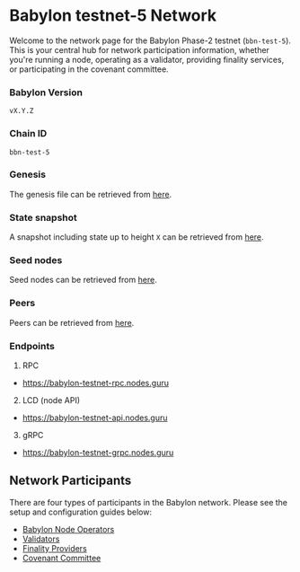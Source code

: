 # Babylon testnet-5 Network

Welcome to the network page for the Babylon Phase-2 testnet (`bbn-test-5`).
This is your central hub 
for network participation information, whether you're running a node, 
operating as a validator, providing finality services, or participating 
in the covenant committee.

### Babylon Version

<!-- TODO: Specify version when available -->
`vX.Y.Z`

### Chain ID

`bbn-test-5`

### Genesis

The genesis file can be retrieved from [here](./network-artifacts/genesis.json).

### State snapshot

<!-- TODO: Specify height -->
A snapshot including state up to height `X` can be retrieved from
[here](./network-artifacts/bbn-test-5.tar.gz).

### Seed nodes

Seed nodes can be retrieved from [here](./seeds.txt).

### Peers

Peers can be retrieved from [here](./peers.txt).

### Endpoints

1. RPC

- https://babylon-testnet-rpc.nodes.guru
<!-- TODO: Add Polkachu when endpoint available -->

2. LCD (node API)

- https://babylon-testnet-api.nodes.guru
<!-- TODO: Add Polkachu when endpoint available -->

3. gRPC

- https://babylon-testnet-grpc.nodes.guru
<!-- TODO: Add Polkachu when endpoint available -->

## Network Participants

There are four types of participants in the Babylon network.
Please see the setup and configuration guides below:

- [Babylon Node Operators](babylon-node/README.md)
- [Validators](babylon-validators/README.md)
- [Finality Providers](https://github.com/babylonlabs-io/finality-providers)
- [Covenant Committee](covenant-committee/README.md)
